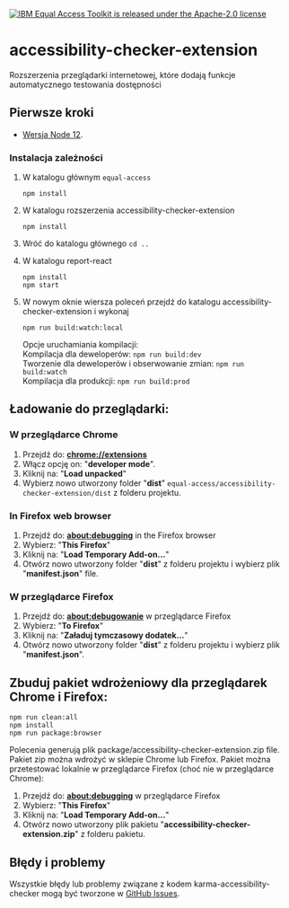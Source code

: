 [![IBM Equal Access Toolkit is released under the Apache-2.0 license](https://img.shields.io/badge/license-Apache--2.0-blue.svg)](./LICENSE)

# accessibility-checker-extension
Rozszerzenia przeglądarki internetowej, które dodają funkcje automatycznego testowania dostępności

## Pierwsze kroki

* [Wersja Node 12](https://nodejs.org/en/download/).

### Instalacja zależności

1. W katalogu głównym ```equal-access```  

    ```
    npm install
    ```

2. W katalogu rozszerzenia accessibility-checker-extension
    ```
    npm install
    ```

3. Wróć do katalogu głównego ```cd ..```

4. W katalogu report-react
    ```
    npm install
    npm start
    ```

5. W nowym oknie wiersza poleceń przejdź do katalogu accessibility-checker-extension 
   i wykonaj
    ```
    npm run build:watch:local
    ```
    Opcje uruchamiania kompilacji:<br> 
    Kompilacja dla deweloperów: `npm run build:dev`<br> 
    Tworzenie dla deweloperów i obserwowanie zmian: `npm run build:watch`<br> 
    Kompilacja dla produkcji: `npm run build:prod`<br> 

## Ładowanie do przeglądarki:
### W przeglądarce Chrome
1. Przejdź do: [**chrome://extensions**](chrome://extensions)
2. Włącz opcję on: "**developer mode**".
3. Kliknij na: "**Load unpacked**"
4. Wybierz nowo utworzony folder "**dist**" ```equal-access/accessibility-checker-extension/dist``` z folderu projektu.

### In Firefox web browser
1. Przejdź do: [**about:debugging**](about:debugging) in the Firefox browser
2. Wybierz: "**This Firefox**"
3. Kliknij na: "**Load Temporary Add-on…**"
4. Otwórz nowo utworzony folder "**dist**"  z folderu projektu i wybierz plik "**manifest.json**" file.


### W przeglądarce Firefox
1. Przejdź do: [**about:debugowanie**](about:debugowanie) w przeglądarce Firefox
2. Wybierz: "**To Firefox**"
3. Kliknij na: "**Załaduj tymczasowy dodatek...**"
4. Otwórz nowo utworzony folder "**dist**" z folderu projektu i wybierz plik "**manifest.json**".


## Zbuduj pakiet wdrożeniowy dla przeglądarek Chrome i Firefox:
```
npm run clean:all
npm install
npm run package:browser
```
Polecenia generują plik package/accessibility-checker-extension.zip file. Pakiet zip można wdrożyć w sklepie Chrome lub Firefox. Pakiet można przetestować lokalnie w przeglądarce Firefox (choć nie w przeglądarce Chrome):
1. Przejdź do: [**about:debugging**](about:debugging) w przeglądarce Firefox
2. Wybierz: "**This Firefox**"
3. Kliknij na: "**Load Temporary Add-on…**"
4. Otwórz nowo utworzony plik pakietu "**accessibility-checker-extension.zip**" z folderu pakietu.  

## Błędy i problemy

Wszystkie błędy lub problemy związane z kodem karma-accessibility-checker mogą być tworzone w [GitHub Issues](https://github.com/IBMa/equal-access/issues).












